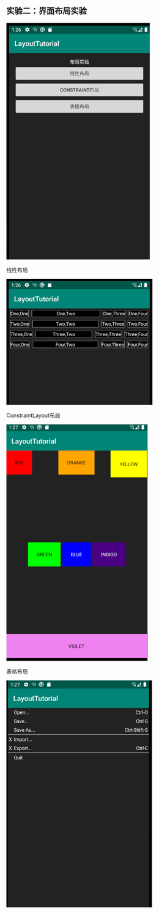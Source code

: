 ## 实验二：界面布局实验

![1585229184524](..\image\13.png)

线性布局

![1585229200243](..\image\14.png)

ConstraintLayout布局

![1585229232060](..\image\15.png)

表格布局

![1585229261957](..\image\16.png)